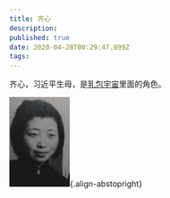 ```yaml
---
title: 齐心
description: 
published: true
date: 2020-04-28T00:29:47.899Z
tags: 
---
```


齐心，习近平生母，是[乳包宇宙](/encyclopedia-winnica)里面的角色。



![qi-xin.gif](/portraits/nonfiction/qi-xin.gif){.align-abstopright}